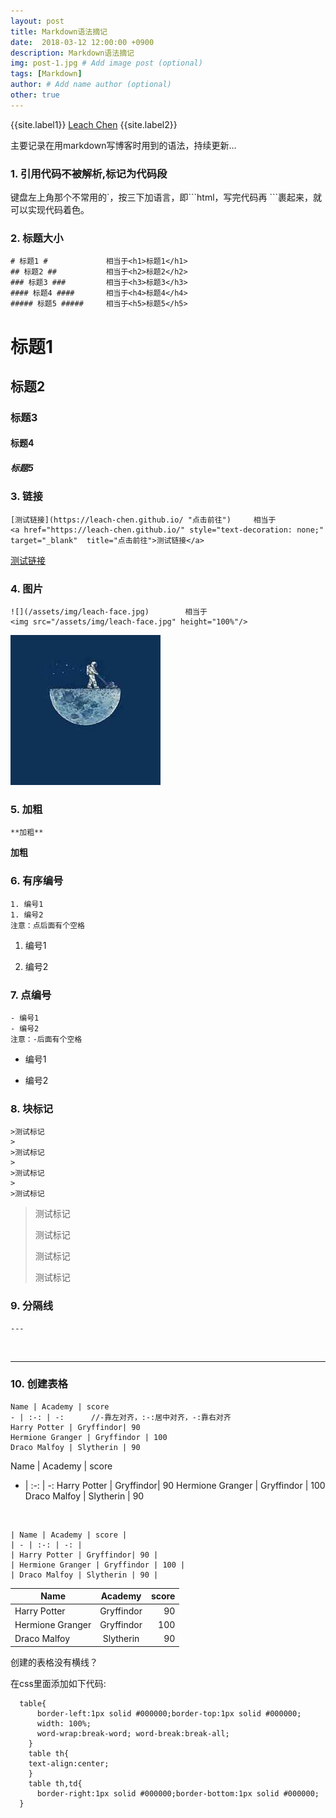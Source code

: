 ```yaml
---
layout: post
title: Markdown语法摘记
date:  2018-03-12 12:00:00 +0900  
description: Markdown语法摘记
img: post-1.jpg # Add image post (optional)
tags: [Markdown]
author: # Add name author (optional)
other: true
---
```


{{site.label1}} <a href="https://github.com/leach-chen/leach-chen.github.io/" target="\_blank">Leach Chen</a> {{site.label2}}

主要记录在用markdown写博客时用到的语法，持续更新...

### **1. <a href="https://www.zhihu.com/question/30425128" style="text-decoration: none;" target="\_blank"  title="点击前往">引用代码不被解析,标记为代码段</a>** ###
键盘左上角那个不常用的\`，按三下加语言，即\`\`\`html，写完代码再 \`\`\`裹起来，就可以实现代码着色。

### **2. 标题大小** ###
```
# 标题1 #             相当于<h1>标题1</h1>
## 标题2 ##           相当于<h2>标题2</h2>
### 标题3 ###         相当于<h3>标题3</h3>
#### 标题4 ####       相当于<h4>标题4</h4>
##### 标题5 #####     相当于<h5>标题5</h5>
```
# 标题1 #
## 标题2 ##
### 标题3 ###
#### 标题4 ####
##### 标题5 #####

### **3. 链接** ###
```
[测试链接](https://leach-chen.github.io/ "点击前往")     相当于
<a href="https://leach-chen.github.io/" style="text-decoration: none;" target="_blank"  title="点击前往">测试链接</a>
```
[测试链接](https://leach-chen.github.io/ "点击前往")

### **4. 图片** ###
```
![](/assets/img/leach-face.jpg)        相当于
<img src="/assets/img/leach-face.jpg" height="100%"/>
```
![](/assets/img/leach-face.jpg)

### **5. 加粗** ###
```
**加粗**
```
**加粗**

### **6. 有序编号** ###
```
1. 编号1
1. 编号2
注意：点后面有个空格
```
1. 编号1

1. 编号2

### **7. 点编号** ###
```
- 编号1
- 编号2
注意：-后面有个空格
```
- 编号1

- 编号2

### **8. 块标记** ###
```
>测试标记
>
>测试标记
>
>测试标记
>
>测试标记
```
>测试标记
>
>测试标记
>
>测试标记
>
>测试标记


### **9. 分隔线** ###
 ```
 ---
 ```
<br>

 ---

### **10. <a href="http://blog.csdn.net/tuxingchen6/article/details/55222951" style="text-decoration: none;" target="\_blank"  title="点击前往">创建表格</a>** ###
```
Name | Academy | score
- | :-: | -:      //-靠左对齐，:-:居中对齐，-:靠右对齐
Harry Potter | Gryffindor| 90
Hermione Granger | Gryffindor | 100
Draco Malfoy | Slytherin | 90
```

Name | Academy | score
- | :-: | -:
Harry Potter | Gryffindor| 90
Hermione Granger | Gryffindor | 100
Draco Malfoy | Slytherin | 90

<br>

```
| Name | Academy | score |
| - | :-: | -: |
| Harry Potter | Gryffindor| 90 |
| Hermione Granger | Gryffindor | 100 |
| Draco Malfoy | Slytherin | 90 |
```

| Name | Academy | score |
| - | :-: | -: |
| Harry Potter | Gryffindor| 90 |
| Hermione Granger | Gryffindor | 100 |
| Draco Malfoy | Slytherin | 90 |

<a href="http://ask.csdn.net/questions/259502" style="text-decoration: none;" target="\_blank"  title="点击前往">创建的表格没有横线？</a><br>

  在css里面添加如下代码:
  ```
    table{
        border-left:1px solid #000000;border-top:1px solid #000000;
        width: 100%;
        word-wrap:break-word; word-break:break-all;
      }
      table th{
      text-align:center;
      }
      table th,td{
        border-right:1px solid #000000;border-bottom:1px solid #000000;
    }
  ```
